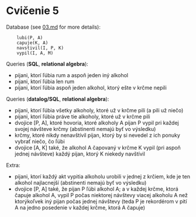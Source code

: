 # Cvičenie 5

Database (see [03.md](03.md) for more details):
```
	lubi(P, A)
	capuje(K, A)
	navstivil(I, P, K)
	vypil(I, A, M)
```

Queries (**SQL**, **relational algebra**):
* pijani, ktorí ľúbia rum a aspoň jeden iný alkohol
* pijani, ktorí ľúbia len rum
* pijani, ktorí ľúbia aspoň jeden alkohol, ktorý ešte v krčme nepili

Queries (**datalog/SQL**, **relational algebra**):
* pijani, ktorí ľúbia všetky alkoholy, ktoré už v krčme pili (a pili už niečo)
* pijani, ktorí ľúbia práve tie alkoholy, ktoré už v krčme pili
* dvojice [P, A], ktoré hovoria, ktoré alkoholy A pijan P vypil pri každej svojej návšteve krčmy (abstinenti nemajú byť vo výsledku)
* krčmy, ktoré nikdy nenavštívil pijan, ktorý by si nevedel z ich ponuky vybrať niečo, čo ľúbi
* dvojice [A, K] také, že alkohol A čapovaný v krčme K vypil (pri aspoň jednej návšteve) každý pijan, ktorý K niekedy navštívil

Extra:
* pijani, ktorí každý akt vypitia alkoholu urobili v jednej z krčiem, kde je ten alkohol najlacnejší (abstinenti nemajú byť vo výsledku)
* dvojice [P, A] také, že pijan P ľúbi alkohol A; a v každej krčme, ktorá čapuje alkohol A, vypil P počas niektorej návštevy viacej alkoholu A než ktorýkoľvek iný pijan počas jednej návštevy (teda P je rekordérom v pití A na jedno posedenie v každej krčme, ktorá A čapuje)

